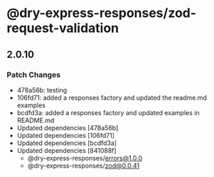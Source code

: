 # @dry-express-responses/zod-request-validation

## 2.0.10

### Patch Changes

- 478a56b: testing
- 106fd71: added a responses factory and updated the readme.md examples
- bcdfd3a: added a responses factory and updated examples in README.md
- Updated dependencies [478a56b]
- Updated dependencies [106fd71]
- Updated dependencies [bcdfd3a]
- Updated dependencies [841088f]
  - @dry-express-responses/errors@1.0.0
  - @dry-express-responses/zod@0.0.41
